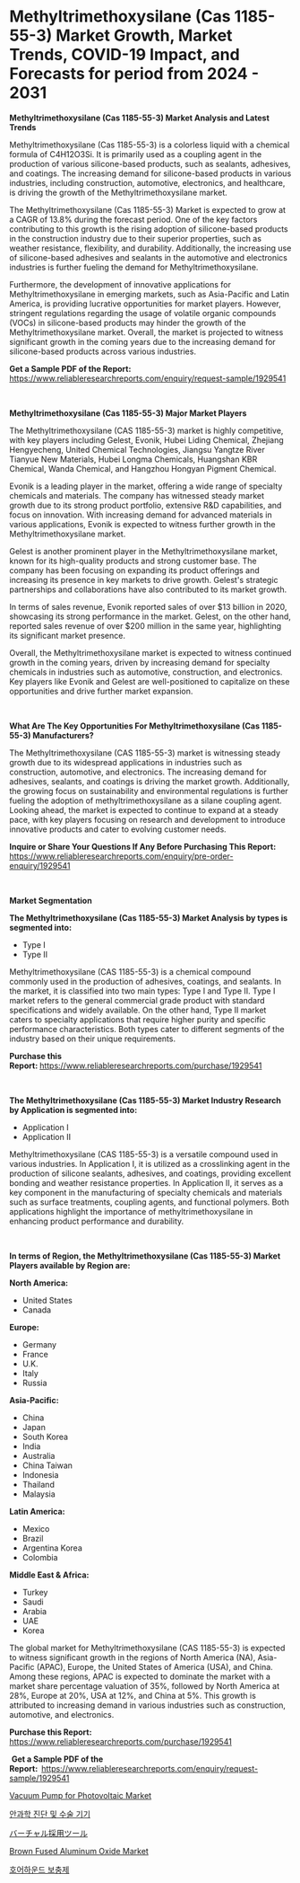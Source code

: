 <p><h1>Methyltrimethoxysilane (Cas 1185-55-3) Market Growth, Market Trends, COVID-19 Impact, and Forecasts for period from 2024 - 2031</h1></p><p><strong>Methyltrimethoxysilane (Cas 1185-55-3) Market Analysis and Latest Trends</strong></p>
<p><p>Methyltrimethoxysilane (Cas 1185-55-3) is a colorless liquid with a chemical formula of C4H12O3Si. It is primarily used as a coupling agent in the production of various silicone-based products, such as sealants, adhesives, and coatings. The increasing demand for silicone-based products in various industries, including construction, automotive, electronics, and healthcare, is driving the growth of the Methyltrimethoxysilane market.</p><p>The Methyltrimethoxysilane (Cas 1185-55-3) Market is expected to grow at a CAGR of 13.8% during the forecast period. One of the key factors contributing to this growth is the rising adoption of silicone-based products in the construction industry due to their superior properties, such as weather resistance, flexibility, and durability. Additionally, the increasing use of silicone-based adhesives and sealants in the automotive and electronics industries is further fueling the demand for Methyltrimethoxysilane.</p><p>Furthermore, the development of innovative applications for Methyltrimethoxysilane in emerging markets, such as Asia-Pacific and Latin America, is providing lucrative opportunities for market players. However, stringent regulations regarding the usage of volatile organic compounds (VOCs) in silicone-based products may hinder the growth of the Methyltrimethoxysilane market. Overall, the market is projected to witness significant growth in the coming years due to the increasing demand for silicone-based products across various industries.</p></p>
<p><strong>Get a Sample PDF of the Report:&nbsp;</strong> <a href="https://www.reliableresearchreports.com/enquiry/request-sample/1929541">https://www.reliableresearchreports.com/enquiry/request-sample/1929541</a></p>
<p>&nbsp;</p>
<p><strong>Methyltrimethoxysilane (Cas 1185-55-3) Major Market Players</strong></p>
<p><p>The Methyltrimethoxysilane (CAS 1185-55-3) market is highly competitive, with key players including Gelest, Evonik, Hubei Liding Chemical, Zhejiang Hengyecheng, United Chemical Technologies, Jiangsu Yangtze River Tianyue New Materials, Hubei Longma Chemicals, Huangshan KBR Chemical, Wanda Chemical, and Hangzhou Hongyan Pigment Chemical.</p><p>Evonik is a leading player in the market, offering a wide range of specialty chemicals and materials. The company has witnessed steady market growth due to its strong product portfolio, extensive R&D capabilities, and focus on innovation. With increasing demand for advanced materials in various applications, Evonik is expected to witness further growth in the Methyltrimethoxysilane market.</p><p>Gelest is another prominent player in the Methyltrimethoxysilane market, known for its high-quality products and strong customer base. The company has been focusing on expanding its product offerings and increasing its presence in key markets to drive growth. Gelest's strategic partnerships and collaborations have also contributed to its market growth.</p><p>In terms of sales revenue, Evonik reported sales of over $13 billion in 2020, showcasing its strong performance in the market. Gelest, on the other hand, reported sales revenue of over $200 million in the same year, highlighting its significant market presence.</p><p>Overall, the Methyltrimethoxysilane market is expected to witness continued growth in the coming years, driven by increasing demand for specialty chemicals in industries such as automotive, construction, and electronics. Key players like Evonik and Gelest are well-positioned to capitalize on these opportunities and drive further market expansion.</p></p>
<p>&nbsp;</p>
<p><strong>What Are The Key Opportunities For Methyltrimethoxysilane (Cas 1185-55-3) Manufacturers?</strong></p>
<p><p>The Methyltrimethoxysilane (CAS 1185-55-3) market is witnessing steady growth due to its widespread applications in industries such as construction, automotive, and electronics. The increasing demand for adhesives, sealants, and coatings is driving the market growth. Additionally, the growing focus on sustainability and environmental regulations is further fueling the adoption of methyltrimethoxysilane as a silane coupling agent. Looking ahead, the market is expected to continue to expand at a steady pace, with key players focusing on research and development to introduce innovative products and cater to evolving customer needs.</p></p>
<p><strong>Inquire or Share Your Questions If Any Before Purchasing This Report:</strong> <a href="https://www.reliableresearchreports.com/enquiry/pre-order-enquiry/1929541">https://www.reliableresearchreports.com/enquiry/pre-order-enquiry/1929541</a></p>
<p>&nbsp;</p>
<p><strong>Market Segmentation</strong></p>
<p><strong>The Methyltrimethoxysilane (Cas 1185-55-3) Market Analysis by types is segmented into:</strong></p>
<p><ul><li>Type I</li><li>Type II</li></ul></p>
<p><p>Methyltrimethoxysilane (CAS 1185-55-3) is a chemical compound commonly used in the production of adhesives, coatings, and sealants. In the market, it is classified into two main types: Type I and Type II. Type I market refers to the general commercial grade product with standard specifications and widely available. On the other hand, Type II market caters to specialty applications that require higher purity and specific performance characteristics. Both types cater to different segments of the industry based on their unique requirements.</p></p>
<p><strong>Purchase this Report:&nbsp;</strong><a href="https://www.reliableresearchreports.com/purchase/1929541">https://www.reliableresearchreports.com/purchase/1929541</a></p>
<p>&nbsp;</p>
<p><strong>The Methyltrimethoxysilane (Cas 1185-55-3) Market Industry Research by Application is segmented into:</strong></p>
<p><ul><li>Application I</li><li>Application II</li></ul></p>
<p><p>Methyltrimethoxysilane (CAS 1185-55-3) is a versatile compound used in various industries. In Application I, it is utilized as a crosslinking agent in the production of silicone sealants, adhesives, and coatings, providing excellent bonding and weather resistance properties. In Application II, it serves as a key component in the manufacturing of specialty chemicals and materials such as surface treatments, coupling agents, and functional polymers. Both applications highlight the importance of methyltrimethoxysilane in enhancing product performance and durability.</p></p>
<p>&nbsp;</p>
<p><strong>In terms of Region, the Methyltrimethoxysilane (Cas 1185-55-3) Market Players available by Region are:</strong></p>
<p>
    <p> <strong> North America: </strong>
        <ul>
            <li>United States</li>
            <li>Canada</li>
        </ul>
        </p> 
    <p> <strong> Europe: </strong>
        <ul>
            <li>Germany</li>
            <li>France</li>
            <li>U.K.</li>
            <li>Italy</li>
            <li>Russia</li>
        </ul>
        </p> 
    <p> <strong> Asia-Pacific: </strong>
        <ul>
            <li>China</li>
            <li>Japan</li>
            <li>South Korea</li>
            <li>India</li>
            <li>Australia</li>
            <li>China Taiwan</li>
            <li>Indonesia</li>
            <li>Thailand</li>
            <li>Malaysia</li>
        </ul>
        </p> 
    <p> <strong> Latin America: </strong>
        <ul>
            <li>Mexico</li>
            <li>Brazil</li>
            <li>Argentina Korea</li>
            <li>Colombia</li>
        </ul>
        </p> 
    <p> <strong> Middle East & Africa: </strong>
        <ul>
            <li>Turkey</li>
            <li>Saudi</li>
            <li>Arabia</li>
            <li>UAE</li>
            <li>Korea</li>
        </ul>
    </p>
    </p>
<p><p>The global market for Methyltrimethoxysilane (CAS 1185-55-3) is expected to witness significant growth in the regions of North America (NA), Asia-Pacific (APAC), Europe, the United States of America (USA), and China. Among these regions, APAC is expected to dominate the market with a market share percentage valuation of 35%, followed by North America at 28%, Europe at 20%, USA at 12%, and China at 5%. This growth is attributed to increasing demand in various industries such as construction, automotive, and electronics.</p></p>
<p><strong>Purchase this Report: </strong><a href="https://www.reliableresearchreports.com/purchase/1929541">https://www.reliableresearchreports.com/purchase/1929541</a></p>
<p>&nbsp;<strong>Get a Sample PDF of the Report:&nbsp;&nbsp;</strong><a href="https://www.reliableresearchreports.com/enquiry/request-sample/1929541">https://www.reliableresearchreports.com/enquiry/request-sample/1929541</a></p>
<p><strong></strong></p>
<p><p><a href="https://angry-finch-aaf.notion.site/Vacuum-Pump-for-Photovoltaic-Market-Size-Global-Industry-Overview-Market-Segmentation-and-Forecast-5196002174b04a028c3b36a05e1f0b83">Vacuum Pump for Photovoltaic Market</a></p><p><a href="https://medium.com/@tristiarton768456/%EC%95%88%EA%B3%BC-%EC%A7%84%EB%8B%A8-%EB%B0%8F-%EC%88%98%EC%88%A0-%EC%9E%A5%EB%B9%84-%EC%8B%9C%EC%9E%A5-%EB%B3%B4%EA%B3%A0%EC%84%9C%EB%8A%94-%EC%9D%B4-%EC%8B%9C%EC%9E%A5%EC%9D%98-%EC%B5%9C%EC%8B%A0-%ED%8A%B8%EB%A0%8C%EB%93%9C-%EB%B0%8F-%EC%84%B1%EC%9E%A5-%EA%B8%B0%ED%9A%8C%EB%A5%BC-%EB%B3%B4%EC%97%AC%EC%A4%8D%EB%8B%88%EB%8B%A4-c1715e805287">안과학 진단 및 수술 기기</a></p><p><a href="https://medium.com/@nettierutherford2023/%E4%BB%AE%E6%83%B3%E6%8E%A1%E7%94%A8%E3%83%84%E3%83%BC%E3%83%AB%E5%B8%82%E5%A0%B4%E3%81%AE%E5%88%86%E6%9E%90-%E3%82%B0%E3%83%AD%E3%83%BC%E3%83%90%E3%83%AB%E7%94%A3%E6%A5%AD%E3%81%AE%E8%A6%8B%E9%80%9A%E3%81%97%E3%81%A8%E4%BA%88%E6%B8%AC-2024%E5%B9%B4%E3%81%8B%E3%82%892031%E5%B9%B4-9a07cad9cb85">バーチャル採用ツール</a></p><p><a href="https://view.publitas.com/reportprime-1/brown-fused-aluminum-oxide-market-size-and-examines-its-market-scope-with-a-primary-focus-on-growth-opportunities-and-forecasted-trends-spanning-from-2024-to-2031/">Brown Fused Aluminum Oxide Market</a></p><p><a href="https://medium.com/@sdc11954/%ED%98%B8%EB%9A%9C%EB%A7%89-%EB%B3%B4%EC%A1%B0%EC%A0%9C-%EC%8B%9C%EC%9E%A5-%EC%A7%80%ED%91%9C-%ED%95%B4%EB%8F%85-%EC%8B%9C%EC%9E%A5-%EC%A0%90%EC%9C%A0%EC%9C%A8-%EB%8F%99%ED%96%A5-%EB%B0%8F-%EC%84%B1%EC%9E%A5-%ED%8C%A8%ED%84%B4-7044cd3dd2bb">호어하운드 보충제</a></p></p>